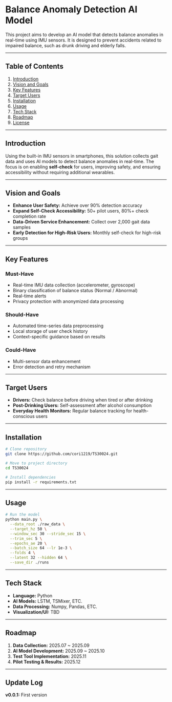 # Balance Anomaly Detection AI Model

This project aims to develop an AI model that detects balance anomalies
in real-time using IMU sensors. It is designed to prevent accidents
related to impaired balance, such as drunk driving and elderly falls.

------------------------------------------------------------------------

## Table of Contents

1.  [Introduction](#introduction)
2.  [Vision and Goals](#vision-and-goals)
3.  [Key Features](#key-features)
4.  [Target Users](#target-users)
5.  [Installation](#installation)
6.  [Usage](#usage)
7.  [Tech Stack](#tech-stack)
8.  [Roadmap](#roadmap)
9.  [License](#license)

------------------------------------------------------------------------

## Introduction

Using the built-in IMU sensors in smartphones, this solution collects
gait data and uses AI models to detect balance anomalies in real-time.
The focus is on enabling **self-check** for users, improving safety, and
ensuring accessibility without requiring additional wearables.

------------------------------------------------------------------------

## Vision and Goals

-   **Enhance User Safety:** Achieve over 90% detection accuracy
-   **Expand Self-Check Accessibility:** 50+ pilot users, 80%+ check
    completion rate
-   **Data-Driven Service Enhancement:** Collect over 2,000 gait data
    samples
-   **Early Detection for High-Risk Users:** Monthly self-check for
    high-risk groups

------------------------------------------------------------------------

## Key Features

### Must-Have

-   Real-time IMU data collection (accelerometer, gyroscope)
-   Binary classification of balance status (Normal / Abnormal)
-   Real-time alerts
-   Privacy protection with anonymized data processing

### Should-Have

-   Automated time-series data preprocessing
-   Local storage of user check history
-   Context-specific guidance based on results

### Could-Have

-   Multi-sensor data enhancement
-   Error detection and retry mechanism

------------------------------------------------------------------------

## Target Users

-   **Drivers:** Check balance before driving when tired or after
    drinking
-   **Post-Drinking Users:** Self-assessment after alcohol consumption
-   **Everyday Health Monitors:** Regular balance tracking for
    health-conscious users

------------------------------------------------------------------------

## Installation

``` bash
# Clone repository
git clone https://github.com/cori1219/TS30024.git

# Move to project directory
cd TS30024

# Install dependencies
pip install -r requirements.txt
```

------------------------------------------------------------------------

## Usage

``` bash
# Run the model
python main.py \
  --data_root ./raw_data \
  --target_hz 50 \
  --window_sec 30 --stride_sec 15 \
  --trim_sec 5 \
  --epochs_ae 20 \
  --batch_size 64 --lr 1e-3 \
  --folds 4 \
  --latent 32 --hidden 64 \
  --save_dir ./runs
```

------------------------------------------------------------------------

## Tech Stack

-   **Language:** Python
-   **AI Models:** LSTM, TSMixer, ETC.
-   **Data Processing:** Numpy, Pandas, ETC.
-   **Visualization/UI:** TBD

------------------------------------------------------------------------

## Roadmap

1.  **Data Collection:** 2025.07 \~ 2025.09
2.  **AI Model Development:** 2025.09 \~ 2025.10
3.  **Test Tool Implementation:** 2025.11
4.  **Pilot Testing & Results:** 2025.12

------------------------------------------------------------------------

## Update Log

**v0.0.1:** First version
